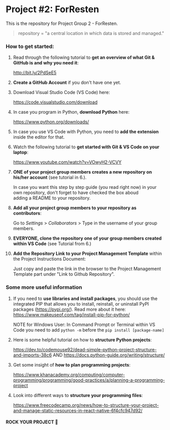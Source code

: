 # Project #2: ForResten
This is the repository for Project Group 2 - ForResten. 
> repository = "a central location in which data is stored and managed."

### How to get started:
1. Read through the following tutorial to **get an overview of what Git & GitHub is and why you need it**: 

   http://bit.ly/2PdSeE5
2. **Create a GitHub Account** if you don't have one yet.
3. Download Visual Studio Code (VS Code) here: 
    
    https://code.visualstudio.com/download
4. In case you program in Python, **download Python** here: 
   
   https://www.python.org/downloads/ 
5. In case you use VS Code with Python, you need to **add the extension** inside the editor for that.
6. Watch the following tutorial to **get started with Git & VS Code on your laptop**: 
    
    https://www.youtube.com/watch?v=VOwyH2-VCVY
7. **ONE of your project group members creates a new repository on his/her account** (see tutorial in 6.). 

   In case you want this step by step guide (you read right now) in your own repository, don't forget to have checked the box aboud   
   adding a README to your repository.
8. **Add all your project group members to your repository as contributors**:
   
   Go to *Settings* > *Collaborators* > Type in the username of your group members.
9. **EVERYONE, clone the repository one of your group members created within VS Code** (see Tutorial from 6.)

10. **Add the Repository Link to your Project Management Template** within the Project Instructions Document:

      Just copy and paste the link in the browser to the Project Management Template part under "Link to Github Repository".

### Some more useful information
1. If you need to **use libraries and install packages**, you should use the integrated PIP that allows you to install, reinstall, or uninstall PyPI packages (https://pypi.org/). Read more about it here: https://www.makeuseof.com/tag/install-pip-for-python/
   
   NOTE for Windows User: In Command Prompt or Terminal within VS Code you need to add `python -m` before the `pip install [package-name]`
2. Here is some helpful tutorial on how to **structure Python projects**: 

      https://dev.to/codemouse92/dead-simple-python-project-structure-and-imports-38c6 AND https://docs.python-guide.org/writing/structure/

3. Get some insight of **how to plan programming projects**: 
    
    https://www.khanacademy.org/computing/computer-programming/programming/good-practices/a/planning-a-programming-project
4. Look into different ways to **structure your programming files**: 
    
    https://www.freecodecamp.org/news/how-to-structure-your-project-and-manage-static-resources-in-react-native-6f4cfc947d92/



#### ROCK YOUR PROJECT 🚀
